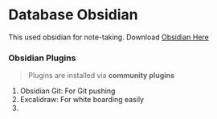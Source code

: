 
# Database Obsidian


This used obsidian for note-taking. Download [Obsidian Here](https://obsidian.md/)




### Obsidian Plugins

> Plugins are installed via **community plugins**



1. Obsidian Git: For Git pushing
2. Excalidraw: For white boarding easily
3. 

